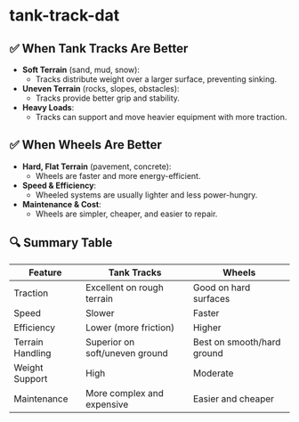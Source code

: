 
# tank-track-dat


## ✅ When Tank Tracks Are Better
- **Soft Terrain** (sand, mud, snow):
  - Tracks distribute weight over a larger surface, preventing sinking.
- **Uneven Terrain** (rocks, slopes, obstacles):
  - Tracks provide better grip and stability.
- **Heavy Loads**:
  - Tracks can support and move heavier equipment with more traction.

## ✅ When Wheels Are Better
- **Hard, Flat Terrain** (pavement, concrete):
  - Wheels are faster and more energy-efficient.
- **Speed & Efficiency**:
  - Wheeled systems are usually lighter and less power-hungry.
- **Maintenance & Cost**:
  - Wheels are simpler, cheaper, and easier to repair.


## 🔍 Summary Table

| Feature           | Tank Tracks                     | Wheels                           |
|------------------|----------------------------------|----------------------------------|
| Traction          | Excellent on rough terrain       | Good on hard surfaces            |
| Speed             | Slower                           | Faster                           |
| Efficiency        | Lower (more friction)            | Higher                           |
| Terrain Handling  | Superior on soft/uneven ground   | Best on smooth/hard ground       |
| Weight Support    | High                             | Moderate                         |
| Maintenance       | More complex and expensive       | Easier and cheaper               |
